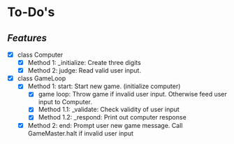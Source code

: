 # To-Do's

## _Features_

- [x] class Computer
  - [x] Method 1: \_initialize: Create three digits
  - [x] Method 2: judge: Read valid user input.
- [x] class GameLoop
  - [x] Method 1: start: Start new game. (initialize computer)
    - [x] game loop: Throw game if invalid user input. Otherwise feed user input to Computer.
    - [x] Method 1.1: \_validate: Check validity of user input
    - [x] Method 1.2: \_respond: Print out computer response
  - [x] Method 2: end: Prompt user new game message. Call GameMaster.halt if invalid user input
